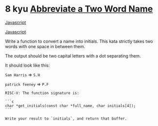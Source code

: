 # 8 kyu [Abbreviate a Two Word Name](https://www.codewars.com/kata/57eadb7ecd143f4c9c0000a3)

<!-- START LANGUAGE_LINKS -->

[Javascript](./javascript.js)

[Javascript](./javascript1.js)

<!-- END LANGUAGE_LINKS -->

Write a function to convert a name into initials. This kata strictly takes two words with one space in between them.

The output should be two capital letters with a dot separating them.

It should look like this:

`Sam Harris` => `S.H`

`patrick feeney` => `P.F`

~~~if:riscv
RISC-V: The function signature is:

```c
char *get_initials(const char *full_name, char initials[4]);
```

Write your result to `initials`, and return that buffer.
~~~
